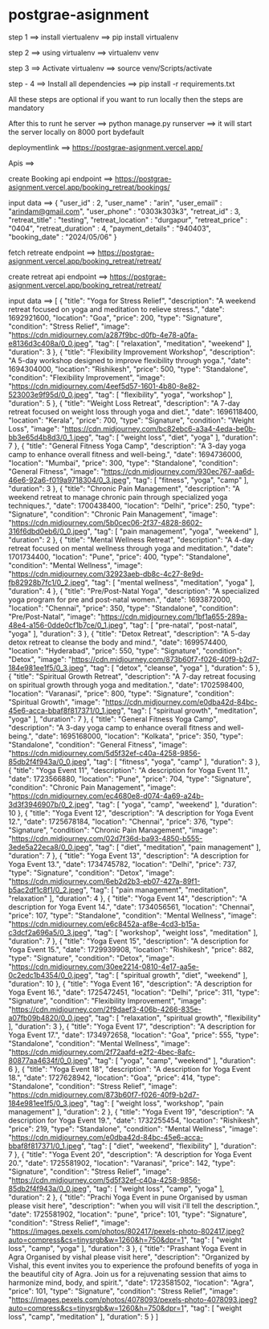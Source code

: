# postgrae-asignment

step 1 ==> install viertualenv ==> pip install virtualenv

step 2 ==> using virtualenv ==> virtualenv venv

step 3 ==> Activate virtualenv ==> source venv/Scripts/activate 

step - 4 ==> Install all dependencies ==> pip install -r requirements.txt

All these steps are optional if you want to run locally then the steps are mandatory

After this to runt he server ==> python manage.py runserver ==> it will start the server locally on 8000 port bydefault

deploymentlink ==> https://postgrae-asignment.vercel.app/

Apis ==>

create Booking api endpoint ==> https://postgrae-asignment.vercel.app/booking_retreat/bookings/

input data ==> {
    "user_id" : 2,
    "user_name" : "arin",
    "user_email" : "arindam@gmail.com",
    "user_phone" : "0303k303k3",
    "retreat_id" : 3,
    "retreat_title" : "testing",
    "retreat_location" : "durgapur",
    "retreat_price" : "0404",
    "retreat_duration" : 4,
    "payment_details" : "940403",
    "booking_date" : "2024/05/06"
}

fetch retreate endpoint ==> https://postgrae-asignment.vercel.app/booking_retreat/retreat/


create retreat api endpoint ==> https://postgrae-asignment.vercel.app/booking_retreat/retreat/

input data ==> [
  {
    "title": "Yoga for Stress Relief",
    "description": "A weekend retreat focused on yoga and meditation to relieve stress.",
    "date": 1692921600,
    "location": "Goa",
    "price": 200,
    "type": "Signature",
    "condition": "Stress Relief",
    "image": "https://cdn.midjourney.com/a287f9bc-d0fb-4e78-a0fa-e8136d3c408a/0_0.jpeg",
    "tag": [
      "relaxation",
      "meditation",
      "weekend"
    ],
    "duration": 3
  },
  {
    "title": "Flexibility Improvement Workshop",
    "description": "A 5-day workshop designed to improve flexibility through yoga.",
    "date": 1694304000,
    "location": "Rishikesh",
    "price": 500,
    "type": "Standalone",
    "condition": "Flexibility Improvement",
    "image": "https://cdn.midjourney.com/4eef5d57-1601-4b80-8e82-523003e9f95d/0_0.jpeg",
    "tag": [
      "flexibility",
      "yoga",
      "workshop"
    ],
    "duration": 5
  },
  {
    "title": "Weight Loss Retreat",
    "description": "A 7-day retreat focused on weight loss through yoga and diet.",
    "date": 1696118400,
    "location": "Kerala",
    "price": 700,
    "type": "Signature",
    "condition": "Weight Loss",
    "image": "https://cdn.midjourney.com/bc82ebc6-a3a4-4eda-be0b-bb3e65d4b8d3/0_1.jpeg",
    "tag": [
      "weight loss",
      "diet",
      "yoga"
    ],
    "duration": 7
  },
  {
    "title": "General Fitness Yoga Camp",
    "description": "A 3-day yoga camp to enhance overall fitness and well-being.",
    "date": 1694736000,
    "location": "Mumbai",
    "price": 300,
    "type": "Standalone",
    "condition": "General Fitness",
    "image": "https://cdn.midjourney.com/930ec767-aa6d-46e6-92a6-f019a9718304/0_3.jpeg",
    "tag": [
      "fitness",
      "yoga",
      "camp"
    ],
    "duration": 3
  },
  {
    "title": "Chronic Pain Management",
    "description": "A weekend retreat to manage chronic pain through specialized yoga techniques.",
    "date": 1700438400,
    "location": "Delhi",
    "price": 250,
    "type": "Signature",
    "condition": "Chronic Pain Management",
    "image": "https://cdn.midjourney.com/5b0cec06-2f37-4828-8602-316f6dbd0eb6/0_0.jpeg",
    "tag": [
      "pain management",
      "yoga",
      "weekend"
    ],
    "duration": 2
  },
  {
    "title": "Mental Wellness Retreat",
    "description": "A 4-day retreat focused on mental wellness through yoga and meditation.",
    "date": 1701734400,
    "location": "Pune",
    "price": 400,
    "type": "Standalone",
    "condition": "Mental Wellness",
    "image": "https://cdn.midjourney.com/32923aeb-db8c-4c27-8e9d-fb82928b7fc1/0_2.jpeg",
    "tag": [
      "mental wellness",
      "meditation",
      "yoga"
    ],
    "duration": 4
  },
  {
    "title": "Pre/Post-Natal Yoga",
    "description": "A specialized yoga program for pre and post-natal women.",
    "date": 1693872000,
    "location": "Chennai",
    "price": 350,
    "type": "Standalone",
    "condition": "Pre/Post-Natal",
    "image": "https://cdn.midjourney.com/1bf1a655-289a-48e4-a156-0dde0cf1b7ce/0_1.jpeg",
    "tag": [
      "pre-natal",
      "post-natal",
      "yoga"
    ],
    "duration": 3
  },
  {
    "title": "Detox Retreat",
    "description": "A 5-day detox retreat to cleanse the body and mind.",
    "date": 1699574400,
    "location": "Hyderabad",
    "price": 550,
    "type": "Signature",
    "condition": "Detox",
    "image": "https://cdn.midjourney.com/873b60f7-f026-40f9-b2d7-184e981ee1f5/0_3.jpeg",
    "tag": [
      "detox",
      "cleanse",
      "yoga"
    ],
    "duration": 5
  },
  {
    "title": "Spiritual Growth Retreat",
    "description": "A 7-day retreat focusing on spiritual growth through yoga and meditation.",
    "date": 1702598400,
    "location": "Varanasi",
    "price": 800,
    "type": "Signature",
    "condition": "Spiritual Growth",
    "image": "https://cdn.midjourney.com/e0dba42d-84bc-45e6-acca-bbaf8f817371/0_1.jpeg",
    "tag": [
      "spiritual growth",
      "meditation",
      "yoga"
    ],
    "duration": 7
  },
  {
    "title": "General Fitness Yoga Camp",
    "description": "A 3-day yoga camp to enhance overall fitness and well-being.",
    "date": 1695168000,
    "location": "Kolkata",
    "price": 350,
    "type": "Standalone",
    "condition": "General Fitness",
    "image": "https://cdn.midjourney.com/5d5f32ef-c40a-4258-9856-85db2f4f943a/0_0.jpeg",
    "tag": [
      "fitness",
      "yoga",
      "camp"
    ],
    "duration": 3
  },
  {
    "title": "Yoga Event 11",
    "description": "A description for Yoga Event 11.",
    "date": 1723566880,
    "location": "Pune",
    "price": 704,
    "type": "Signature",
    "condition": "Chronic Pain Management",
    "image": "https://cdn.midjourney.com/ec4680e8-d074-4a69-a24b-3d3f3946907b/0_2.jpeg",
    "tag": [
      "yoga",
      "camp",
      "weekend"
    ],
    "duration": 10
  },
  {
    "title": "Yoga Event 12",
    "description": "A description for Yoga Event 12.",
    "date": 1725678184,
    "location": "Chennai",
    "price": 376,
    "type": "Signature",
    "condition": "Chronic Pain Management",
    "image": "https://cdn.midjourney.com/02d7f36d-ba93-4850-b555-3ede5a22eca8/0_0.jpeg",
    "tag": [
      "diet",
      "meditation",
      "pain management"
    ],
    "duration": 7
  },
  {
    "title": "Yoga Event 13",
    "description": "A description for Yoga Event 13.",
    "date": 1734745782,
    "location": "Delhi",
    "price": 737,
    "type": "Signature",
    "condition": "Detox",
    "image": "https://cdn.midjourney.com/6eb2d2b3-eb07-427a-89f1-b5ac2df1c8f1/0_2.jpeg",
    "tag": [
      "pain management",
      "meditation",
      "relaxation"
    ],
    "duration": 4
  },
  {
    "title": "Yoga Event 14",
    "description": "A description for Yoga Event 14.",
    "date": 1734056561,
    "location": "Chennai",
    "price": 107,
    "type": "Standalone",
    "condition": "Mental Wellness",
    "image": "https://cdn.midjourney.com/e6c8452a-af8e-4cd3-b15a-c3dcf2a696a5/0_3.jpeg",
    "tag": [
      "workshop",
      "weight loss",
      "meditation"
    ],
    "duration": 7
  },
  {
    "title": "Yoga Event 15",
    "description": "A description for Yoga Event 15.",
    "date": 1729939908,
    "location": "Rishikesh",
    "price": 882,
    "type": "Signature",
    "condition": "Detox",
    "image": "https://cdn.midjourney.com/30ee2214-0810-4e17-aa5e-0c2edc1b4354/0_0.jpeg",
    "tag": [
      "spiritual growth",
      "diet",
      "weekend"
    ],
    "duration": 10
  },
  {
    "title": "Yoga Event 16",
    "description": "A description for Yoga Event 16.",
    "date": 1725472451,
    "location": "Delhi",
    "price": 311,
    "type": "Signature",
    "condition": "Flexibility Improvement",
    "image": "https://cdn.midjourney.com/2f9daef3-406b-4266-835e-a07fb09b4820/0_0.jpeg",
    "tag": [
      "relaxation",
      "spiritual growth",
      "flexibility"
    ],
    "duration": 3
  },
  {
    "title": "Yoga Event 17",
    "description": "A description for Yoga Event 17.",
    "date": 1734972658,
    "location": "Goa",
    "price": 555,
    "type": "Standalone",
    "condition": "Mental Wellness",
    "image": "https://cdn.midjourney.com/2f72aafd-e2f2-4bec-8afc-80877aa4634f/0_0.jpeg",
    "tag": [
      "yoga",
      "camp",
      "weekend"
    ],
    "duration": 6
  },
  {
    "title": "Yoga Event 18",
    "description": "A description for Yoga Event 18.",
    "date": 1727628942,
    "location": "Goa",
    "price": 414,
    "type": "Standalone",
    "condition": "Stress Relief",
    "image": "https://cdn.midjourney.com/873b60f7-f026-40f9-b2d7-184e981ee1f5/0_3.jpeg",
    "tag": [
      "weight loss",
      "workshop",
      "pain management"
    ],
    "duration": 2
  },
  {
    "title": "Yoga Event 19",
    "description": "A description for Yoga Event 19.",
    "date": 1732255454,
    "location": "Rishikesh",
    "price": 219,
    "type": "Standalone",
    "condition": "Mental Wellness",
    "image": "https://cdn.midjourney.com/e0dba42d-84bc-45e6-acca-bbaf8f817371/0_1.jpeg",
    "tag": [
      "diet",
      "weekend",
      "flexibility"
    ],
    "duration": 7
  },
  {
    "title": "Yoga Event 20",
    "description": "A description for Yoga Event 20.",
    "date": 1725581902,
    "location": "Varanasi",
    "price": 142,
    "type": "Signature",
    "condition": "Stress Relief",
    "image": "https://cdn.midjourney.com/5d5f32ef-c40a-4258-9856-85db2f4f943a/0_0.jpeg",
    "tag": [
      "weight loss",
      "camp",
      "yoga"
    ],
    "duration": 2
  },
  {
    "title": "Prachi Yoga  Event in pune Organised by usman please visit here",
    "description": "when you will visit i'll tell the description.",
    "date": 1725581902,
    "location": "pune",
    "price": 101,
    "type": "Signature",
    "condition": "Stress Relief",
    "image": "https://images.pexels.com/photos/802417/pexels-photo-802417.jpeg?auto=compress&cs=tinysrgb&w=1260&h=750&dpr=1",
    "tag": [
      "weight loss",
      "camp",
      "yoga"
    ],
    "duration": 3
  },
  {
    "title": "Prashant Yoga  Event in Agra Organised by vishal please visit here",
    "description": "Organized by Vishal, this event invites you to experience the profound benefits of yoga in the beautiful city of Agra. Join us for a rejuvenating session that aims to harmonize mind, body, and spirit.",
    "date": 1723581502,
    "location": "Agra",
    "price": 101,
    "type": "Signature",
    "condition": "Stress Relief",
    "image": "https://images.pexels.com/photos/4078093/pexels-photo-4078093.jpeg?auto=compress&cs=tinysrgb&w=1260&h=750&dpr=1",
    "tag": [
      "weight loss",
      "camp",
      "meditation"
    ],
    "duration": 5
  }
]

